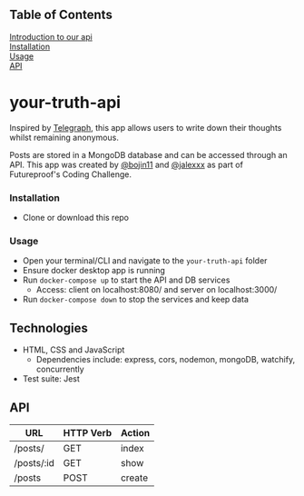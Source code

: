 ## Table of Contents
[Introduction to our api](#your-truth-api)  
[Installation](#Installation)  
[Usage](#Usage)  
[API](#api)  
 
# your-truth-api

Inspired by [Telegraph](https://telegra.ph/), this app allows users to write down their thoughts whilst remaining anonymous.

Posts are stored in a MongoDB database and can be accessed through an API. This app was created by [@bojin11](https://github.com/bojin11) and [@jalexxx](https://github.com/jalexxx/) as part of Futureproof's Coding Challenge.

### Installation

- Clone or download this repo

### Usage

- Open your terminal/CLI and navigate to the `your-truth-api` folder
- Ensure docker desktop app is running
- Run `docker-compose up` to start the API and DB services
  - Access: client on localhost:8080/ and server on localhost:3000/
- Run `docker-compose down` to stop the services and keep data

## Technologies

- HTML, CSS and JavaScript
  - Dependencies include: express, cors, nodemon, mongoDB, watchify, concurrently
- Test suite: Jest

## API
| **URL** | **HTTP Verb** |  **Action**|
|------------|-------------|------------|
| /posts/         	| GET       	| index  
| /posts/:id        | GET       	| show   
| /posts          	| POST      	| create   
